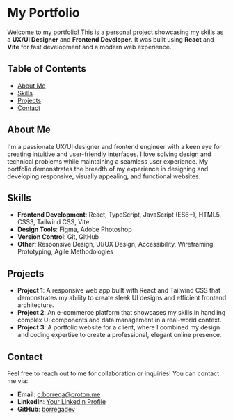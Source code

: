 # My Portfolio

Welcome to my portfolio! This is a personal project showcasing my skills as a **UX/UI Designer** and **Frontend Developer**. It was built using **React** and **Vite** for fast development and a modern web experience.

## Table of Contents
- [About Me](#about-me)
- [Skills](#skills)
- [Projects](#projects)
- [Contact](#contact)

## About Me

I'm a passionate UX/UI designer and frontend engineer with a keen eye for creating intuitive and user-friendly interfaces. I love solving design and technical problems while maintaining a seamless user experience. My portfolio demonstrates the breadth of my experience in designing and developing responsive, visually appealing, and functional websites.

## Skills

- **Frontend Development**: React, TypeScript, JavaScript (ES6+), HTML5, CSS3, Tailwind CSS, Vite
- **Design Tools**: Figma, Adobe Photoshop
- **Version Control**: Git, GitHub
- **Other**: Responsive Design, UI/UX Design, Accessibility, Wireframing, Prototyping, Agile Methodologies

## Projects

- **Project 1**: A responsive web app built with React and Tailwind CSS that demonstrates my ability to create sleek UI designs and efficient frontend architecture.
- **Project 2**: An e-commerce platform that showcases my skills in handling complex UI components and data management in a real-world context.
- **Project 3**: A portfolio website for a client, where I combined my design and coding expertise to create a professional, elegant online presence.

## Contact

Feel free to reach out to me for collaboration or inquiries! You can contact me via:

- **Email**: [c.borrega@proton.me](mailto:c.borrega@proton.me)
- **LinkedIn**: [Your LinkedIn Profile](https://www.linkedin.com/in/carlosborrega/)
- **GitHub**: [borregadev](https://github.com/borregadev)
